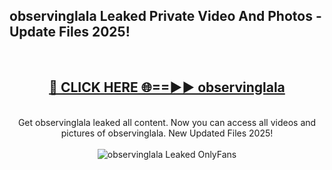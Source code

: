 <h2>observinglala Leaked Private Video And Photos - Update Files 2025!</h2>
<br>
<div align="center">
<h2><a href="https://linkcuts.com/hfmhzwbr" rel="nofollow">🔴 CLICK HERE 🌐==►► observinglala</a></h2>
<br>
Get observinglala leaked all content. Now you can access all videos and pictures of observinglala. New Updated Files 2025!
<br>
<br>
<a href="https://linkcuts.com/hfmhzwbr" rel="nofollow" data-target="animated-image.originalLink"><img src="https://i.ibb.co.com/WyWwxjT/player-gif2.gif" alt="observinglala Leaked OnlyFans" style="max-width: 100%; display: inline-block;" data-target="animated-image.originalImage"></a>
</div>
<br>